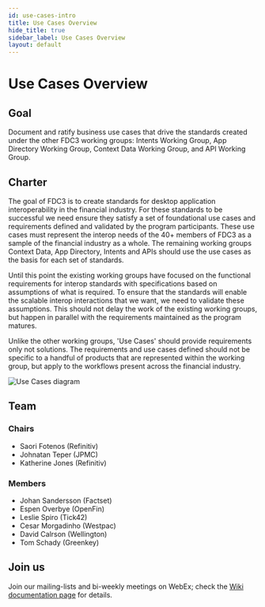 ```yaml
---
id: use-cases-intro
title: Use Cases Overview
hide_title: true
sidebar_label: Use Cases Overview
layout: default
---
```


# Use Cases Overview

## Goal

Document and ratify business use cases that drive the standards created under the other FDC3 working groups: Intents Working Group, App Directory Working Group, Context Data Working Group, and API Working Group.

## Charter

The goal of FDC3 is to create standards for desktop application interoperability in the financial industry. For these standards to be successful we need ensure they satisfy a set of foundational use cases and requirements defined and validated by the program participants. These use cases must represent the interop needs of the 40+ members of FDC3 as a sample of the financial industry as a whole. The remaining working groups Context Data, App Directory, Intents and APIs should use the use cases as the basis for each set of standards.

Until this point the existing working groups have focused on the functional requirements for interop standards with specifications based on assumptions of what is required. To ensure that the standards will enable the scalable interop interactions that we want, we need to validate these assumptions. This should not delay the work of the existing working groups, but happen in parallel with the requirements maintained as the program matures.

Unlike the other working groups, 'Use Cases' should provide requirements only not solutions. The requirements and use cases defined should not be specific to a handful of products that are represented within the working group, but apply to the workflows present across the financial industry.

![Use Cases diagram](assets/use-cases.png)

## Team

### Chairs
- Saori Fotenos (Refinitiv)
- Johnatan Teper (JPMC)
- Katherine Jones (Refinitiv)

### Members
- Johan Sandersson (Factset)
- Espen Overbye (OpenFin)
- Leslie Spiro (Tick42)
- Cesar Morgadinho (Westpac)
- David Calrson (Wellington)
- Tom Schady (Greenkey)

## Join us
Join our mailing-lists and bi-weekly meetings on WebEx; check the [Wiki documentation page](https://finosfoundation.atlassian.net/wiki/spaces/FDC3/pages/169738241/Use+Case+Working+Group) for details.